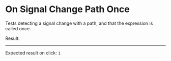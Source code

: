 # On Signal Change Path Once

Tests detecting a signal change with a path, and that the expression is called once.

<div data-signals="{foo: {bar: 0}, result: 0}" data-on-signal-change-foo.bar="$result++" data-on-load="$foo.bar = 1">
  Result:
  <code id="result" data-text="$result"></code>
  <hr />
  Expected result on click: <code>1</code>
</div>